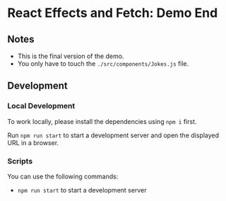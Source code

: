 # React Effects and Fetch: Demo End

## Notes

- This is the final version of the demo.
- You only have to touch the `./src/components/Jokes.js` file.

## Development

### Local Development

To work locally, please install the dependencies using `npm i` first.

Run `npm run start` to start a development server and open the displayed URL in a browser.

### Scripts

You can use the following commands:

- `npm run start` to start a development server
